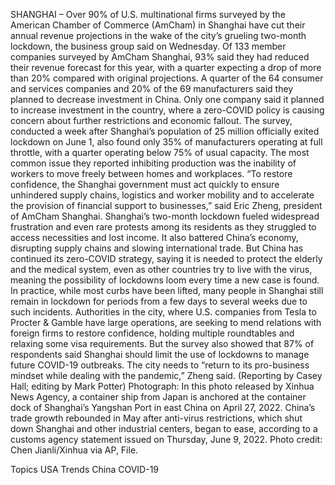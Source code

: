 SHANGHAI – Over 90% of U.S. multinational firms surveyed by the American Chamber of Commerce (AmCham) in Shanghai have cut their annual revenue projections in the wake of the city’s grueling two-month lockdown, the business group said on Wednesday.
Of 133 member companies surveyed by AmCham Shanghai, 93% said they had reduced their revenue forecast for this year, with a quarter expecting a drop of more than 20% compared with original projections.
A quarter of the 64 consumer and services companies and 20% of the 69 manufacturers said they planned to decrease investment in China. Only one company said it planned to increase investment in the country, where a zero-COVID policy is causing concern about further restrictions and economic fallout.
The survey, conducted a week after Shanghai’s population of 25 million officially exited lockdown on June 1, also found only 35% of manufacturers operating at full throttle, with a quarter operating below 75% of usual capacity.
The most common issue they reported inhibiting production was the inability of workers to move freely between homes and workplaces.
“To restore confidence, the Shanghai government must act quickly to ensure unhindered supply chains, logistics and worker mobility and to accelerate the provision of financial support to businesses,” said Eric Zheng, president of AmCham Shanghai.
Shanghai’s two-month lockdown fueled widespread frustration and even rare protests among its residents as they struggled to access necessities and lost income. It also battered China’s economy, disrupting supply chains and slowing international trade.
But China has continued its zero-COVID strategy, saying it is needed to protect the elderly and the medical system, even as other countries try to live with the virus, meaning the possibility of lockdowns loom every time a new case is found.
In practice, while most curbs have been lifted, many people in Shanghai still remain in lockdown for periods from a few days to several weeks due to such incidents.
Authorities in the city, where U.S. companies from Tesla to Procter & Gamble have large operations, are seeking to mend relations with foreign firms to restore confidence, holding multiple roundtables and relaxing some visa requirements.
But the survey also showed that 87% of respondents said Shanghai should limit the use of lockdowns to manage future COVID-19 outbreaks. The city needs to “return to its pro-business mindset while dealing with the pandemic,” Zheng said.
(Reporting by Casey Hall; editing by Mark Potter)
Photograph: In this photo released by Xinhua News Agency, a container ship from Japan is anchored at the container dock of Shanghai’s Yangshan Port in east China on April 27, 2022. China’s trade growth rebounded in May after anti-virus restrictions, which shut down Shanghai and other industrial centers, began to ease, according to a customs agency statement issued on Thursday, June 9, 2022. Photo credit: Chen Jianli/Xinhua via AP, File.

Topics
USA
Trends
China
COVID-19
